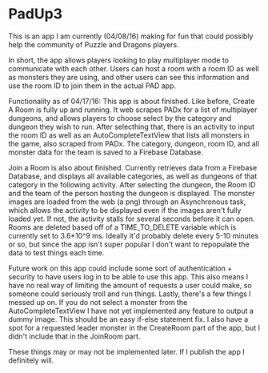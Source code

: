 # PadUp3
This is an app I am currently (04/08/16) making for fun that could possibly help the community of Puzzle and Dragons players.

In short, the app allows players looking to play multiplayer mode to communicate with each other. Users can host a room with a room ID as well as monsters they are using, and other users can see this information and use the room ID to join them in the actual PAD app.

Functionality as of 04/17/16:
This app is about finished. Like before, Create A Room is fully up and running. It web scrapes PADx for a list of multiplayer dungeons, and allows players to choose select by the category and dungeon they wish to run. After selecthing that, there is an activity to input the room ID as well as an AutoCompleteTextView that lists all monsters in the game, also scraped from PADx. The category, dungeon, room ID, and all monster data for the team is saved to a Firebase Database.

Join a Room is also about finished. Currently retrieves data from a Firebase Database, and displays all available categories, as well as dungeons of that category in the following activity. After selecting the dungeon, the Room ID and the team of the person hosting the dungeon is displayed. The monster images are loaded from the web (a png) through an Asynchronous task, which allows the activity to be displayed even if the images aren't fully loaded yet. If not, the activity stalls for several seconds before it can open. Rooms are deleted based off of a TIME_TO_DELETE variable which is currently set to 3.6*10^9 ms. Ideally it'd probably delete every 5-10 minutes or so, but since the app isn't super popular I don't want to repopulate the data to test things each time.

Future work on this app could include some sort of authentication + security to have users log in to be able to use this app. This also means I have no real way of limiting the amount of requests a user could make, so someone could seriously troll and run things. Lastly, there's a few things I messed up on. If you do not select a monster from the AutoCompleteTextView I have not yet implemented any feature to output a dummy image. This should be an easy if-else statement fix. I also have a spot for a requested leader monster in the CreateRoom part of the app, but I didn't include that in the JoinRoom part. 

These things may or may not be implemented later. If I publish the app I definitely will.